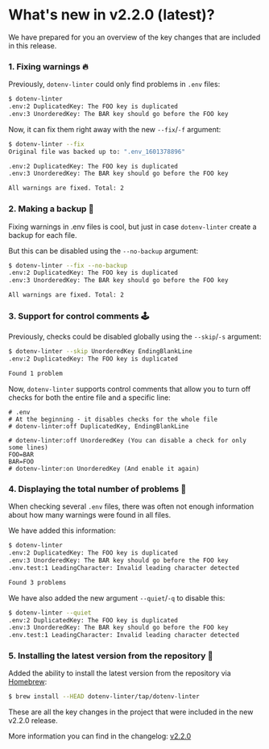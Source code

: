 # What's new in v2.2.0 (latest)?

We have prepared for you an overview of the key changes that are included in this release.

### 1. Fixing warnings 🔥 

Previously, `dotenv-linter` could only find problems in `.env` files:

```bash
$ dotenv-linter
.env:2 DuplicatedKey: The FOO key is duplicated
.env:3 UnorderedKey: The BAR key should go before the FOO key
```

Now, it can fix them right away with the new `--fix`/`-f` argument:

```bash
$ dotenv-linter --fix
Original file was backed up to: ".env_1601378896"

.env:2 DuplicatedKey: The FOO key is duplicated
.env:3 UnorderedKey: The BAR key should go before the FOO key

All warnings are fixed. Total: 2
```

### 2. Making a backup 💪 

Fixing warnings in .env files is cool, but just in case `dotenv-linter` create a backup for each file.

But this can be disabled using the `--no-backup` argument:

```bash
$ dotenv-linter --fix --no-backup
.env:2 DuplicatedKey: The FOO key is duplicated
.env:3 UnorderedKey: The BAR key should go before the FOO key

All warnings are fixed. Total: 2
```

### 3. Support for control comments 🕹

Previously, checks could be disabled globally using the `--skip`/`-s` argument:

```bash
$ dotenv-linter --skip UnorderedKey EndingBlankLine
.env:2 DuplicatedKey: The FOO key is duplicated

Found 1 problem
```

Now, `dotenv-linter` supports control comments that allow you to turn off checks for both the entire file and a specific line:

```env
# .env
# At the beginning - it disables checks for the whole file
# dotenv-linter:off DuplicatedKey, EndingBlankLine

# dotenv-linter:off UnorderedKey (You can disable a check for only some lines)
FOO=BAR
BAR=FOO
# dotenv-linter:on UnorderedKey (And enable it again)
```

### 4. Displaying the total number of problems 👀

When checking several `.env` files, there was often not enough information about how many warnings were found in all files.

We have added this information:

```bash
$ dotenv-linter
.env:2 DuplicatedKey: The FOO key is duplicated
.env:3 UnorderedKey: The BAR key should go before the FOO key
.env.test:1 LeadingCharacter: Invalid leading character detected

Found 3 problems
```
 
We have also added the new argument `--quiet`/`-q` to disable this:

```bash
$ dotenv-linter --quiet
.env:2 DuplicatedKey: The FOO key is duplicated
.env:3 UnorderedKey: The BAR key should go before the FOO key
.env.test:1 LeadingCharacter: Invalid leading character detected
```

### 5. Installing the latest version from the repository 🍺

Added the ability to install the latest version from the repository via [Homebrew](https://brew.sh):

```bash
$ brew install --HEAD dotenv-linter/tap/dotenv-linter
```

These are all the key changes in the project that were included in the new v2.2.0 release.

More information you can find in the changelog: [v2.2.0](https://github.com/dotenv-linter/dotenv-linter/releases/tag/v2.2.0)  

